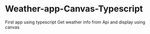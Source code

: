# Weather-app-Canvas-Typescript
First app using typescript
Get weather info from Api and display using canvas
